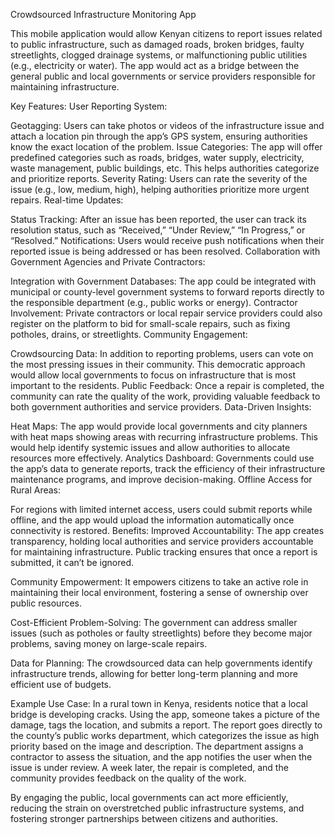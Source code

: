 Crowdsourced Infrastructure Monitoring App

This mobile application would allow Kenyan citizens to report issues related to public infrastructure, such as damaged roads, broken bridges, faulty streetlights, clogged drainage systems, or malfunctioning public utilities (e.g., electricity or water). The app would act as a bridge between the general public and local governments or service providers responsible for maintaining infrastructure.

Key Features:
User Reporting System:

Geotagging: Users can take photos or videos of the infrastructure issue and attach a location pin through the app’s GPS system, ensuring authorities know the exact location of the problem.
Issue Categories: The app will offer predefined categories such as roads, bridges, water supply, electricity, waste management, public buildings, etc. This helps authorities categorize and prioritize reports.
Severity Rating: Users can rate the severity of the issue (e.g., low, medium, high), helping authorities prioritize more urgent repairs.
Real-time Updates:

Status Tracking: After an issue has been reported, the user can track its resolution status, such as “Received,” “Under Review,” “In Progress,” or “Resolved.”
Notifications: Users would receive push notifications when their reported issue is being addressed or has been resolved.
Collaboration with Government Agencies and Private Contractors:

Integration with Government Databases: The app could be integrated with municipal or county-level government systems to forward reports directly to the responsible department (e.g., public works or energy).
Contractor Involvement: Private contractors or local repair service providers could also register on the platform to bid for small-scale repairs, such as fixing potholes, drains, or streetlights.
Community Engagement:

Crowdsourcing Data: In addition to reporting problems, users can vote on the most pressing issues in their community. This democratic approach would allow local governments to focus on infrastructure that is most important to the residents.
Public Feedback: Once a repair is completed, the community can rate the quality of the work, providing valuable feedback to both government authorities and service providers.
Data-Driven Insights:

Heat Maps: The app would provide local governments and city planners with heat maps showing areas with recurring infrastructure problems. This would help identify systemic issues and allow authorities to allocate resources more effectively.
Analytics Dashboard: Governments could use the app’s data to generate reports, track the efficiency of their infrastructure maintenance programs, and improve decision-making.
Offline Access for Rural Areas:

For regions with limited internet access, users could submit reports while offline, and the app would upload the information automatically once connectivity is restored.
Benefits:
Improved Accountability: The app creates transparency, holding local authorities and service providers accountable for maintaining infrastructure. Public tracking ensures that once a report is submitted, it can’t be ignored.

Community Empowerment: It empowers citizens to take an active role in maintaining their local environment, fostering a sense of ownership over public resources.

Cost-Efficient Problem-Solving: The government can address smaller issues (such as potholes or faulty streetlights) before they become major problems, saving money on large-scale repairs.

Data for Planning: The crowdsourced data can help governments identify infrastructure trends, allowing for better long-term planning and more efficient use of budgets.

Example Use Case:
In a rural town in Kenya, residents notice that a local bridge is developing cracks. Using the app, someone takes a picture of the damage, tags the location, and submits a report. The report goes directly to the county’s public works department, which categorizes the issue as high priority based on the image and description. The department assigns a contractor to assess the situation, and the app notifies the user when the issue is under review. A week later, the repair is completed, and the community provides feedback on the quality of the work.

By engaging the public, local governments can act more efficiently, reducing the strain on overstretched public infrastructure systems, and fostering stronger partnerships between citizens and authorities.